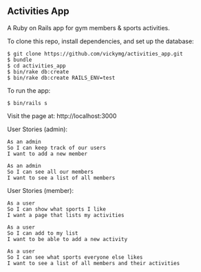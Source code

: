 Activities App
--------------

A Ruby on Rails app for gym members & sports activities.

To clone this repo, install dependencies, and set up the database:
```
$ git clone https://github.com/vickymg/activities_app.git
$ bundle
$ cd activities_app
$ bin/rake db:create
$ bin/rake db:create RAILS_ENV=test
```
To run the app:
```
$ bin/rails s
```
Visit the page at: http://localhost:3000

User Stories (admin):
```
As an admin
So I can keep track of our users
I want to add a new member

As an admin
So I can see all our members
I want to see a list of all members
```

User Stories (member):
```
As a user
So I can show what sports I like
I want a page that lists my activities

As a user
So I can add to my list
I want to be able to add a new activity

As a user
So I can see what sports everyone else likes
I want to see a list of all members and their activities

```
